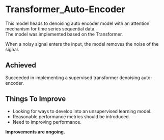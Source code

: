# Transformer_Auto-Encoder
This model heads to denoising auto encoder model with an attention mechanism for time series sequential data.  
The model was implemented based on the Transformer.   
  
When a noisy signal enters the input, the model removes the noise of the signal.  
  
## Achieved
Succeeded in implementing a supervised transformer denoising auto-encoder.  

## Things To Improve
* Looking for ways to develop into an unsupervised learning model.  
* Reasonable performance metrics should be introduced.  
* Need to improving performance.  
  
__Improvements are ongoing.__
